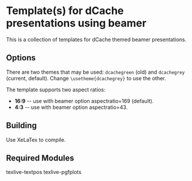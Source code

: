 # Template(s) for dCache presentations using beamer

This is a collection of templates for dCache themed beamer presentations.

## Options

There are two themes that may be used: `dcachegreen` (old) and `dcachegrey` (current, default).
Change `\usetheme{dcachegrey}` to use the other.

The template supports two aspect ratios:
- **16:9** -- use with beamer option aspectratio=169 (default).
- **4:3** -- use with beamer option aspectratio=43.

## Building

Use XeLaTex to compile.

## Required Modules

texlive-textpos
texlive-pgfplots
